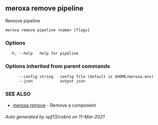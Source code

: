 ## meroxa remove pipeline

Remove pipeline

```
meroxa remove pipeline <name> [flags]
```

### Options

```
  -h, --help   help for pipeline
```

### Options inherited from parent commands

```
      --config string   config file (default is $HOME/meroxa.env)
      --json            output json
```

### SEE ALSO

* [meroxa remove](meroxa_remove.md)	 - Remove a component

###### Auto generated by spf13/cobra on 11-Mar-2021
